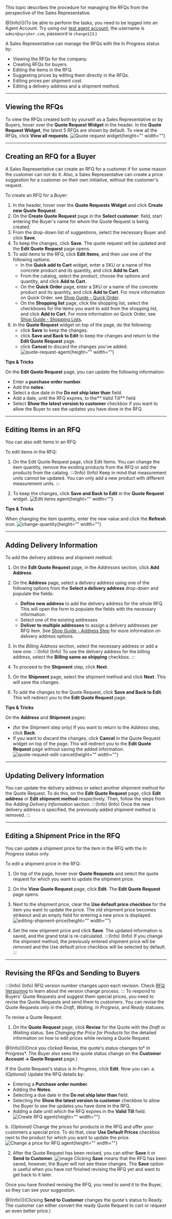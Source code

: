 This topic describes the procedure for managing the RFQs from the perspective of the Sales Representative.

@(Info)()(To be able to perform the tasks, you need to be logged into an Agent Account. Try using our [test agent account](http://www.b2b.demo-spryker.com/agent/login), the username is `admin@spryker.com`, password is `change123`.)

A Sales Representative can manage the RFQs with the In Progress status by:

* Viewing the RFQs for the company.
* Creating RFQs for buyers.
* Editing the items in the RFQ.
* Suggesting prices by editing them directly in the RFQs.
* Editing prices per shipment cost.
* Editing a delivery address and a shipment method.

***
## Viewing the RFQs

To view the RFQs created both by yourself as a Sales Representative or by Buyers, hover over the **Quote Request Widget** in the header. In the **Quote Request Widget**, the latest 5 RFQs are shown by default. To view all the RFQs, click **View all requests**.
![Quote request widget](https://spryker.s3.eu-central-1.amazonaws.com/docs/User+Guides/Shop+User+Guides/RFQ/Shop+Guide+-+Managing+Requests+for+Quotes+for+a+Sales+Representative/quote-request-widget.png){height="" width=""}
***
## Creating an RFQ for a Buyer

A Sales Representative can create an RFQ for a customer if for some reason the customer can not do it. Also, a Sales Representative can create a price suggestion for a customer on their own initiative, without the customer's request.

To create an RFQ for a Buyer:

1. In the header, hover over the **Quote Requests Widget** and click **Create new Quote Request**.
2. On the **Create Quote Request** page in the **Select customer**: field, start entering the Buyer's name for whom the Quote Request is being created.
3. From the drop-down list of suggestions, select the necessary Buyer and click **Save**.
4. To keep the changes, click **Save**. The quote request will be updated and the **Edit Quote Request** page opens.
5. To add items to the RFQ, click **Edit Items**, and then use one of the following options:
    * In the **Quick add to Cart** widget, enter a SKU or a name of the concrete product and its quantity, and click **Add to Cart**.
    * From the catalog, select the product, choose the options and quantity, and click **Add to Cart**.
    * On the **Quick Order** page, enter a SKU or a name of the concrete product and its quantity, and click **Add to Cart**. For more information on Quick Order, see [Shop Guide - Quick Order](https://documentation.spryker.com/docs/quick-order-shop-guide).
    * On the **Shopping list** page, click the shopping list, select the checkboxes for the items you want to add from the shopping list, and click **Add to Cart**. For more information on Quick Order, see [Shop Guide - Shopping Lists](https://documentation.spryker.com/docs/shopping-lists-shop-guide).
6. In the **Quote Request** widget on top of the page, do the following:
    * click **Save** to keep the changes.
    * click **Save and Back to Edit** to keep the changes and return to the **Edit Quote Request** page.
    * click **Cancel** to discard the changes you’ve added.
![quote-request-agent](https://spryker.s3.eu-central-1.amazonaws.com/docs/User+Guides/Shop+User+Guides/RFQ/Shop+Guide+-+Managing+Requests+for+Quotes+for+a+Sales+Representative/quote-request-agent.png){height="" width=""}

**Tips & Tricks**

On the **Edit Quote Request** page, you can update the following information:

* Enter a **purchase order number**.
* Add the **notes**.
* Select a due date in the **Do not ship later than** field.
* Add a date, until the RFQ expires, to the** Valid Till** field. 
* Select **Show the latest version to customer** checkbox if you want to allow the Buyer to see the updates you have done in the RFQ.
***
## Editing Items in an RFQ

You can also edit items in an RFQ. 

To edit items in the RFQ:

1. On the Edit Quote Request page, click Edit Items. You can change the item quantity, remove the existing products from the RFQ or add the products from the catalog.
    :::(Info) (Info)
   Keep in mind that measurement units cannot be updated. You can only add a new product with different measurement units.
    :::

2. To keep the changes, click **Save and Back to Edit** in the **Quote Request** widget.
![Edit items agent](https://spryker.s3.eu-central-1.amazonaws.com/docs/User+Guides/Shop+User+Guides/RFQ/Shop+Guide+-+Managing+Requests+for+Quotes+for+a+Sales+Representative/edit-items-agent.png){height="" width=""}

**Tips & Tricks**

When changing the item quantity, enter the new value and click the **Refresh** icon.
![change-quantity](https://spryker.s3.eu-central-1.amazonaws.com/docs/User+Guides/Shop+User+Guides/RFQ/Shop+Guide+-+Managing+Requests+for+Quotes+for+a+Sales+Representative/change-quantity.png){height="" width=""}
***
## Adding Delivery Information
To add the delivery address and shipment method:

1. On the **Edit Quote Request** page, in the *Addresses* section, click **Add Address**.
2. On the **Address** page, select a delivery address using one of the following options from the **Select a delivery address** drop-down and populate the fields:
    * **Define new address** to add the delivery address for the whole RFQ. This will open the form to populate the fields with the necessary information.
    * Select one of the existing addresses
    * **Deliver to multiple addresses** to assign a delivery addresses per RFQ item. See [Shop Guide - Address Step](https://documentation.spryker.com/docs/address-step-shop-guide-201911) for more information on delivery address options.

3. In the *Billing Address* section, select the necessary address or add a new one. 
    :::(Info) (Info)
    To use the delivery address for the billing address, select the **Billing same as shipping** checkbox.
    :::

4. To proceed to the **Shipment** step, click **Next**.
5. On the **Shipment** page, select the shipment method and click **Next**. This will save the changes. 
6. To add the changes to the Quote Request, click **Save and Back to Edit**. This will redirect you to the **Edit Quote Request** page. 

**Tips & Tricks**

On the **Address** and **Shipment** pages:

* (for the Shipment step only) If you want to return to the *Address* step, click **Back**.
* If you want to discard the changes, click **Cancel** in the Quote Request widget on top of the page. This will redirect you to the **Edit Quote Request** page without saving the added information.
![quote-request-edit-cancel](https://spryker.s3.eu-central-1.amazonaws.com/docs/User+Guides/Shop+User+Guides/RFQ/Shop+Guide+-+Managing+Requests+for+Quotes+for+a+Sales+Representative/quote-request-edit-cancel.png){height="" width=""}
***
## Updating Delivery Information
You can update the delivery address or select another shipment method for the Quote Request. To do this, on the **Edit Quote Request** page, click **Edit address** or **Edit shipment method** respectively. Then, follow the steps from the *Adding Delivery Information* section.
:::(Info) (Info)
Once the new delivery address is specified, the previously added shipment method is removed.
:::
***
## Editing a Shipment Price in the RFQ
You can update a shipment price for the item in the RFQ with the *In Progress* status only.

To edit a shipment price in the RFQ:

1. On top of the page, hover over **Quote Requests** and select the quote request for which you want to update the shipment price.
2. On the **View Quote Request** page, click **Edit**. The **Edit Quote Request** page opens.
3. Next to the shipment price, clear the **Use default price checkbox** for the item you want to update the price. The old shipment price becomes strikeout and an empty field for entering a new price is displayed.
    ![editing-shipment-price](https://spryker.s3.eu-central-1.amazonaws.com/docs/User+Guides/Shop+User+Guides/RFQ/Shop+Guide+-+Managing+Requests+for+Quotes+for+a+Sales+Representative/editing-shipment-price.png){height="" width=""}
    
 4. Set the new shipment price and click **Save**. The updated information is saved, and the grand total is re-calculated.
:::(Info) (Info)
If you change the shipment method, the previously entered shipment price will be removed and the Use default price checkbox will be selected by default.
:::
***
## Revising the RFQs and Sending to Buyers
:::(Info) (Info)
RFQ version number changes upon each revision. Check [RFQ Versioning](https://documentation.spryker.com/docs/quotation-process-rfq-feature-overview-201907#rfq-versioning) to learn about the version change process.
:::
To respond to Buyers' Quote Requests and suggest them special prices, you need to revise the Quote Requests and send them to customers. You can revise the Quote Requests only in the *Draft*, *Waiting*, *In Progress*, and *Ready* statuses.

To revise a Quote Request:

1. On the **Quote Request** page, click **Revise** for the Quote with the *Draft* or *Waiting* status. See *Changing the Price for Products* for the detailed information on how to edit prices while revising a Quote Request.

@(Info)()(Once you clicked Revise, the quote's status changes to* In Progress*. The Buyer also sees the quote status change on the **Customer Account -> Quote Request** page.)

If the Quote Request's status is *In Progress*, click **Edit**. 
Now you can:
a. *(Optional)* Update the RFQ details by:
* Entering a **Purchase order number**.
* Adding the **Notes**.
* Selecting a due date in the **Do not ship later than** field.
* Selecting the **Show the latest version to customer** checkbox to allow the Buyer to see the updates you have done in the RFQ.
* Adding a date until which the RFQ expires in the **Valid Till** field.
![Create RFQ agent](https://spryker.s3.eu-central-1.amazonaws.com/docs/User+Guides/Shop+User+Guides/RFQ/Shop+Guide+-+Managing+Requests+for+Quotes+for+a+Sales+Representative/create-rfq-agent.png){height="" width=""}

b. *(Optional)* Change the prices for products in the RFQ and offer your customers a special price. To do that, clear **Use Default Prices** checkbox next to the product for which you want to update the price.
![Change a price for RFQ agent](https://spryker.s3.eu-central-1.amazonaws.com/docs/User+Guides/Shop+User+Guides/RFQ/Shop+Guide+-+Managing+Requests+for+Quotes+for+a+Sales+Representative/change-price-rfq-agent.png){height="" width=""}

2. After the Quote Request has been revised, you can either **Save** it or **Send to Customer**.
![image](https://spryker.s3.eu-central-1.amazonaws.com/docs/User+Guides/Shop+User+Guides/RFQ/Shop+Guide+-+Managing+Requests+for+Quotes+for+a+Sales+Representative/rfq-revise-agent.png)
Clicking **Save** means that the RFQ has been saved, however, the Buyer will not see these changes. The **Save** option is useful when you have not finished revising the RFQ yet and want to get back to it later.

Once you have finished revising the RFQ, you need to send it to the Buyer, so they can see your suggestion.

@(Info)()(Clicking **Send to Customer** changes the quote's status to Ready. The customer can either convert the ready Quote Request to cart or request an even better price.)